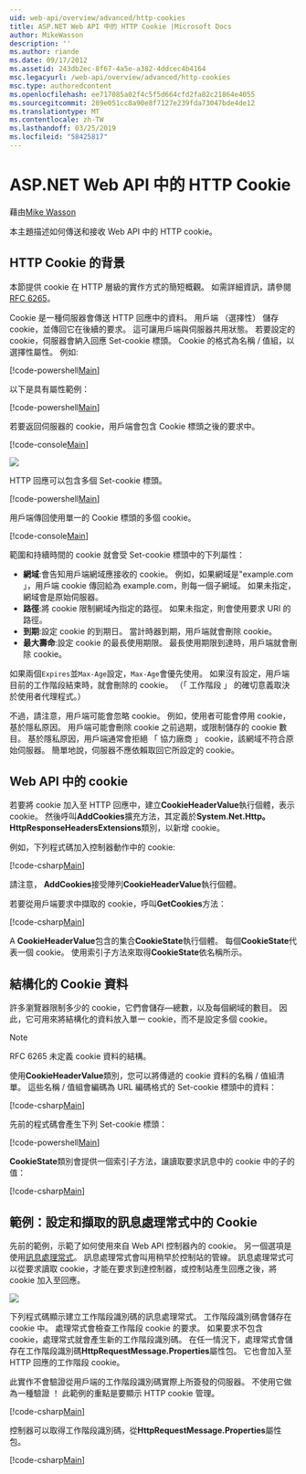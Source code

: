 ```yaml
---
uid: web-api/overview/advanced/http-cookies
title: ASP.NET Web API 中的 HTTP Cookie |Microsoft Docs
author: MikeWasson
description: ''
ms.author: riande
ms.date: 09/17/2012
ms.assetid: 243db2ec-8f67-4a5e-a382-4ddcec4b4164
msc.legacyurl: /web-api/overview/advanced/http-cookies
msc.type: authoredcontent
ms.openlocfilehash: ee717085a02f4c5f5d664cfd2fa82c21864e4055
ms.sourcegitcommit: 289e051cc8a90e8f7127e239fda73047bde4de12
ms.translationtype: MT
ms.contentlocale: zh-TW
ms.lasthandoff: 03/25/2019
ms.locfileid: "58425817"
---
```

<a name="http-cookies-in-aspnet-web-api"></a>ASP.NET Web API 中的 HTTP Cookie
====================
藉由[Mike Wasson](https://github.com/MikeWasson)

本主題描述如何傳送和接收 Web API 中的 HTTP cookie。

## <a name="background-on-http-cookies"></a>HTTP Cookie 的背景

本節提供 cookie 在 HTTP 層級的實作方式的簡短概觀。 如需詳細資訊，請參閱[RFC 6265](http://tools.ietf.org/html/rfc6265)。

Cookie 是一種伺服器會傳送 HTTP 回應中的資料。 用戶端 （選擇性） 儲存 cookie，並傳回它在後續的要求。 這可讓用戶端與伺服器共用狀態。 若要設定的 cookie，伺服器會納入回應 Set-cookie 標頭。 Cookie 的格式為名稱 / 值組，以選擇性屬性。 例如: 

[!code-powershell[Main](http-cookies/samples/sample1.ps1)]

以下是具有屬性範例：

[!code-powershell[Main](http-cookies/samples/sample2.ps1)]

若要返回伺服器的 cookie，用戶端會包含 Cookie 標頭之後的要求中。

[!code-console[Main](http-cookies/samples/sample3.cmd)]

![](http-cookies/_static/image1.png)

HTTP 回應可以包含多個 Set-cookie 標頭。

[!code-powershell[Main](http-cookies/samples/sample4.ps1)]

用戶端傳回使用單一的 Cookie 標頭的多個 cookie。

[!code-console[Main](http-cookies/samples/sample5.cmd)]

範圍和持續時間的 cookie 就會受 Set-cookie 標頭中的下列屬性：

- **網域**:會告知用戶端網域應接收的 cookie。 例如，如果網域是"example.com 」，用戶端 cookie 傳回給為 example.com，則每一個子網域。 如果未指定，網域會是原始伺服器。
- **路徑**:將 cookie 限制網域內指定的路徑。 如果未指定，則會使用要求 URI 的路徑。
- **到期**:設定 cookie 的到期日。 當計時器到期，用戶端就會刪除 cookie。
- **最大壽命**:設定 cookie 的最長使用期限。 最長使用期限到達時，用戶端就會刪除 cookie。

如果兩個`Expires`並`Max-Age`設定，`Max-Age`會優先使用。 如果沒有設定，用戶端目前的工作階段結束時，就會刪除的 cookie。 （「 工作階段 」 的確切意義取決於使用者代理程式。）

不過，請注意，用戶端可能會忽略 cookie。 例如，使用者可能會停用 cookie，基於隱私原因。 用戶端可能會刪除 cookie 之前過期，或限制儲存的 cookie 數目。 基於隱私原因，用戶端通常會拒絕 「 協力廠商 」 cookie，該網域不符合原始伺服器。 簡單地說，伺服器不應依賴取回它所設定的 cookie。

## <a name="cookies-in-web-api"></a>Web API 中的 cookie

若要將 cookie 加入至 HTTP 回應中，建立**CookieHeaderValue**執行個體，表示 cookie。 然後呼叫**AddCookies**擴充方法，其定義於**System.Net.Http。HttpResponseHeadersExtensions**類別，以新增 cookie。

例如，下列程式碼加入控制器動作中的 cookie:

[!code-csharp[Main](http-cookies/samples/sample6.cs)]

請注意， **AddCookies**接受陣列**CookieHeaderValue**執行個體。

若要從用戶端要求中擷取的 cookie，呼叫**GetCookies**方法：

[!code-csharp[Main](http-cookies/samples/sample7.cs)]

A **CookieHeaderValue**包含的集合**CookieState**執行個體。 每個**CookieState**代表一個 cookie。 使用索引子方法來取得**CookieState**依名稱所示。

## <a name="structured-cookie-data"></a>結構化的 Cookie 資料

許多瀏覽器限制多少的 cookie，它們會儲存&#8212;總數，以及每個網域的數目。 因此，它可用來將結構化的資料放入單一 cookie，而不是設定多個 cookie。

> [!NOTE]
> RFC 6265 未定義 cookie 資料的結構。


使用**CookieHeaderValue**類別，您可以將傳遞的 cookie 資料的名稱 / 值組清單。 這些名稱 / 值組會編碼為 URL 編碼格式的 Set-cookie 標頭中的資料：

[!code-csharp[Main](http-cookies/samples/sample8.cs)]

先前的程式碼會產生下列 Set-cookie 標頭：

[!code-powershell[Main](http-cookies/samples/sample9.ps1)]

**CookieState**類別會提供一個索引子方法，讓讀取要求訊息中的 cookie 中的子的值：

[!code-csharp[Main](http-cookies/samples/sample10.cs)]

## <a name="example-set-and-retrieve-cookies-in-a-message-handler"></a>範例：設定和擷取的訊息處理常式中的 Cookie

先前的範例，示範了如何使用來自 Web API 控制器內的 cookie。 另一個選項是使用[訊息處理常式](http-message-handlers.md)。 訊息處理常式會叫用稍早於控制站的管線。 訊息處理常式可以從要求讀取 cookie，才能在要求到達控制器，或控制站產生回應之後，將 cookie 加入至回應。

![](http-cookies/_static/image2.png)

下列程式碼顯示建立工作階段識別碼的訊息處理常式。 工作階段識別碼會儲存在 cookie 中。 處理常式會檢查工作階段 cookie 的要求。 如果要求不包含 cookie，處理常式就會產生新的工作階段識別碼。 在任一情況下，處理常式會儲存在工作階段識別碼**HttpRequestMessage.Properties**屬性包。 它也會加入至 HTTP 回應的工作階段 cookie。

此實作不會驗證從用戶端的工作階段識別碼實際上所簽發的伺服器。 不使用它做為一種驗證 ！ 此範例的重點是要顯示 HTTP cookie 管理。

[!code-csharp[Main](http-cookies/samples/sample11.cs)]

控制器可以取得工作階段識別碼，從**HttpRequestMessage.Properties**屬性包。

[!code-csharp[Main](http-cookies/samples/sample12.cs)]
